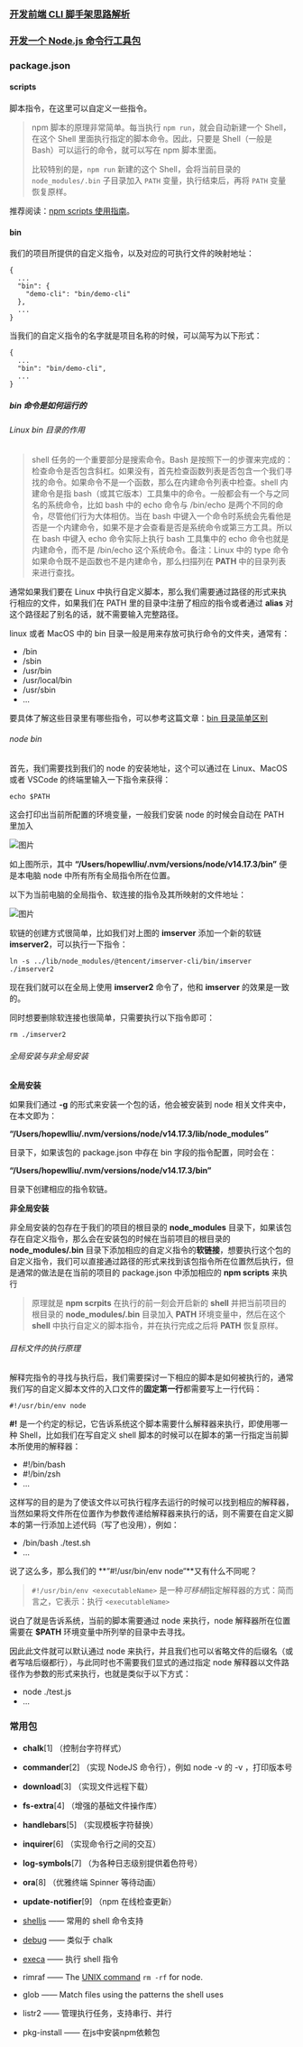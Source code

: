 ### [开发前端 CLI 脚手架思路解析](https://mp.weixin.qq.com/s/C40Izv2Q3Wlv6t81RxYrbA)

### [开发一个 Node.js 命令行工具包](https://mp.weixin.qq.com/s/xoYQeUhNSxXhAc3_l9xRJA)

### package.json

#### scripts

脚本指令，在这里可以自定义一些指令。

> npm 脚本的原理非常简单。每当执行 `npm run`，就会自动新建一个 Shell，在这个 Shell 里面执行指定的脚本命令。因此，只要是 Shell（一般是 Bash）可以运行的命令，就可以写在 npm 脚本里面。
>
> 比较特别的是，`npm run` 新建的这个 Shell，会将当前目录的 `node_modules/.bin` 子目录加入 `PATH` 变量，执行结束后，再将 `PATH` 变量恢复原样。

推荐阅读：[npm scripts 使用指南](https://mp.weixin.qq.com/s?__biz=MzI1ODE4NzE1Nw==&mid=2247491366&idx=1&sn=ef7d34e289489547b352c2f746331567&chksm=ea0d55dcdd7adcca9e18ea49344b2100a5e587ea33e2125331ab46988178a0fbbd929f68f632&scene=126&sessionid=1644802905&subscene=207&key=50bcf411b96c28e85a669789c791bb7cd0f32918b3f81e1c0f34467ce7ffd712e8d9e80829331e6bd4d673cf9bac20db33725bce1868643face2cdf1483cde49df0b02d66dd2b4c049909db8fa773c93397a7b12a2cda1654062195e5f0a2a99fbbde7c1c69752d56130bc86e2587fd9d73d337a2c29c66e902f30dcc6d61139&ascene=0&uin=NjMxODk4NDM4&devicetype=Windows+10+x64&version=6305002e&lang=zh_CN&exportkey=AVGJ%2FLAZkk65QW43dlELUXQ%3D&acctmode=0&pass_ticket=JYtyuRekQR0MaxlAUFYLmNSwhB1%2FoEnOcZU9zzyAuuNqLbnJGI7ve9v%2FlzglnroB&wx_header=0&fontgear=2)。

#### bin

我们的项目所提供的自定义指令，以及对应的可执行文件的映射地址：

```
{
  ...
  "bin": {
    "demo-cli": "bin/demo-cli"
  },
  ...
}
```

当我们的自定义指令的名字就是项目名称的时候，可以简写为以下形式：

```
{
  ...
  "bin": "bin/demo-cli",
  ...
}
```

##### bin 命令是如何运行的

###### Linux bin 目录的作用

> shell 任务的一个重要部分是搜索命令。Bash 是按照下一的步骤来完成的：检查命令是否包含斜杠。如果没有，首先检查函数列表是否包含一个我们寻找的命令。如果命令不是一个函数，那么在内建命令列表中检查。shell 内建命令是指 bash（或其它版本）工具集中的命令。一般都会有一个与之同名的系统命令，比如 bash 中的 echo 命令与 /bin/echo 是两个不同的命令，尽管他们行为大体相仿。当在 bash 中键入一个命令时系统会先看他是否是一个内建命令，如果不是才会查看是否是系统命令或第三方工具。所以在 bash 中键入 echo 命令实际上执行 bash 工具集中的 echo 命令也就是内建命令，而不是 /bin/echo 这个系统命令。备注：Linux 中的 type 命令如果命令既不是函数也不是内建命令，那么扫描列在 **PATH** 中的目录列表来进行查找。

通常如果我们要在 Linux 中执行自定义脚本，那么我们需要通过路径的形式来执行相应的文件，如果我们在 PATH 里的目录中注册了相应的指令或者通过 **alias** 对这个路径起了别名的话，就不需要输入完整路径。

linux 或者 MacOS 中的 bin 目录一般是用来存放可执行命令的文件夹，通常有：

- /bin
- /sbin
- /usr/bin
- /usr/local/bin
- /usr/sbin
- ...

要具体了解这些目录里有哪些指令，可以参考这篇文章：[bin 目录简单区别](https://mp.weixin.qq.com/s?__biz=MzI1ODE4NzE1Nw==&mid=2247491366&idx=1&sn=ef7d34e289489547b352c2f746331567&chksm=ea0d55dcdd7adcca9e18ea49344b2100a5e587ea33e2125331ab46988178a0fbbd929f68f632&scene=126&sessionid=1644802905&subscene=207&key=50bcf411b96c28e85a669789c791bb7cd0f32918b3f81e1c0f34467ce7ffd712e8d9e80829331e6bd4d673cf9bac20db33725bce1868643face2cdf1483cde49df0b02d66dd2b4c049909db8fa773c93397a7b12a2cda1654062195e5f0a2a99fbbde7c1c69752d56130bc86e2587fd9d73d337a2c29c66e902f30dcc6d61139&ascene=0&uin=NjMxODk4NDM4&devicetype=Windows+10+x64&version=6305002e&lang=zh_CN&exportkey=AVGJ%2FLAZkk65QW43dlELUXQ%3D&acctmode=0&pass_ticket=JYtyuRekQR0MaxlAUFYLmNSwhB1%2FoEnOcZU9zzyAuuNqLbnJGI7ve9v%2FlzglnroB&wx_header=0&fontgear=2)

###### node bin

首先，我们需要找到我们的 node 的安装地址，这个可以通过在 Linux、MacOS 或者 VSCode 的终端里输入一下指令来获得：

```
echo $PATH
```

这会打印出当前所配置的环境变量，一般我们安装 node 的时候会自动在 PATH 里加入

![图片](https://mmbiz.qpic.cn/mmbiz_png/xsw6Lt5pDCsPl2D0S1fibdD96rjMNzicpxy7v9JRjANOOPYaOMFehvIRVaOiaAC9r37qMegxJdT6tKVN7SIeiaAATw/640?wx_fmt=png&tp=webp&wxfrom=5&wx_lazy=1&wx_co=1)

如上图所示，其中 **“/Users/hopewlliu/.nvm/versions/node/v14.17.3/bin”** 便是本电脑 node 中所有所有全局指令所在位置。

以下为当前电脑的全局指令、软连接的指令及其所映射的文件地址：

![图片](https://mmbiz.qpic.cn/mmbiz_png/xsw6Lt5pDCsPl2D0S1fibdD96rjMNzicpxmzKQP8V3bjLZCrqkDsMLmhns2kpLh1ickw7iaiagjoDTRuTyjVpI0SSjw/640?wx_fmt=png&tp=webp&wxfrom=5&wx_lazy=1&wx_co=1)

软链的创建方式很简单，比如我们对上图的 **imserver** 添加一个新的软链 **imserver2**，可以执行一下指令：

```
ln -s ../lib/node_modules/@tencent/imserver-cli/bin/imserver ./imserver2
```

现在我们就可以在全局上使用 **imserver2** 命令了，他和 **imserver** 的效果是一致的。

同时想要删除软连接也很简单，只需要执行以下指令即可：

```
rm ./imserver2
```

###### 全局安装与非全局安装

**全局安装**

如果我们通过 **-g** 的形式来安装一个包的话，他会被安装到 node 相关文件夹中，在本文即为：

**“/Users/hopewlliu/.nvm/versions/node/v14.17.3/lib/node_modules”**

目录下，如果该包的 package.json 中存在 bin 字段的指令配置，同时会在：

**“/Users/hopewlliu/.nvm/versions/node/v14.17.3/bin”**

目录下创建相应的指令软链。

**非全局安装**

非全局安装的包存在于我们的项目的根目录的 **node_modules** 目录下，如果该包存在自定义指令，那么会在安装包的时候在当前项目的根目录的 **node_modules/.bin** 目录下添加相应的自定义指令的**软链接**，想要执行这个包的自定义指令，我们可以直接通过路径的形式来找到该包指令所在位置然后执行，但是通常的做法是在当前的项目的 package.json 中添加相应的 **npm scripts** 来执行

> 原理就是 **npm scrpits** 在执行的前一刻会开启新的 **shell** 并把当前项目的根目录的 **node_modules/.bin** 目录加入 **PATH** 环境变量中，然后在这个 **shell** 中执行自定义的脚本指令，并在执行完成之后将 **PATH** 恢复原样。

###### 目标文件的执行原理

解释完指令的寻找与执行后，我们需要探讨一下相应的脚本是如何被执行的，通常我们写的自定义脚本文件的入口文件的**固定第一行**都需要写上一行代码：

```
#!/usr/bin/env node
```

**#!** 是一个约定的标记，它告诉系统这个脚本需要什么解释器来执行，即使用哪一种 Shell，比如我们在写自定义 shell 脚本的时候可以在脚本的第一行指定当前脚本所使用的解释器：

- \#!/bin/bash
- \#!/bin/zsh
- ...

这样写的目的是为了使该文件以可执行程序去运行的时候可以找到相应的解释器，当然如果将文件所在位置作为参数传递给解释器来执行的话，则不需要在自定义脚本的第一行添加上述代码（写了也没用），例如：

- /bin/bash ./test.sh
- ...

说了这么多，那么我们的 **“#!/usr/bin/env node“**又有什么不同呢？

> `#!/usr/bin/env <executableName>` 是一种*可移植*指定解释器的方式：简而言之，它表示：执行 `<executableName>`

说白了就是告诉系统，当前的脚本需要通过 node 来执行，node 解释器所在位置需要在 **$PATH** 环境变量中所列举的目录中去寻找。

因此此文件就可以默认通过 node 来执行，并且我们也可以省略文件的后缀名（或者写啥后缀都行），与此同时也不需要我们显式的通过指定 node 解释器以文件路径作为参数的形式来执行，也就是类似于以下方式：

- node ./test.js
- ...

### 常用包

- **chalk**[1] （控制台字符样式）
- **commander**[2] （实现 NodeJS 命令行），例如  node -v 的 -v ，打印版本号
- **download**[3] （实现文件远程下载）
- **fs-extra**[4] （增强的基础文件操作库）
- **handlebars**[5] （实现模板字符替换）
- **inquirer**[6] （实现命令行之间的交互）
- **log-symbols**[7] （为各种日志级别提供着色符号）
- **ora**[8] （优雅终端 Spinner 等待动画）
- **update-notifier**[9] （npm 在线检查更新）
- [shelljs](https://mp.weixin.qq.com/s?__biz=MzI1ODE4NzE1Nw==&mid=2247491366&idx=1&sn=ef7d34e289489547b352c2f746331567&chksm=ea0d55dcdd7adcca9e18ea49344b2100a5e587ea33e2125331ab46988178a0fbbd929f68f632&scene=126&sessionid=1644802905&subscene=207&key=5a9f57e0eba95130a53f043737db176e838bdfcfd4ed49105835d698e0e7d25fca462bde4f5aaa0d20d47f3fee45300dca06b9ee305f677724c04c76660aad5c52c1d49db3201b7c5d5685b6ba835f0484bf5c7e6b1b51c814833f2c5c15fcc3df57ea69316613b289f7eadcd89c0f79dcec7f325db9a2496992eec28c83b35b&ascene=0&uin=NjMxODk4NDM4&devicetype=Windows+10+x64&version=6305002e&lang=zh_CN&exportkey=Aa9eeAknzdtDCbX0S8V4iwM%3D&acctmode=0&pass_ticket=IslSk3D5YT35GKZ3lq65ajw0NUo6bpt77F2h7MfCw%2BHYC3F6%2Fes%2FoElIUlO7%2FrGZ&wx_header=0&fontgear=2) —— 常用的 shell 命令支持
- [debug](https://mp.weixin.qq.com/s?__biz=MzI1ODE4NzE1Nw==&mid=2247491366&idx=1&sn=ef7d34e289489547b352c2f746331567&chksm=ea0d55dcdd7adcca9e18ea49344b2100a5e587ea33e2125331ab46988178a0fbbd929f68f632&scene=126&sessionid=1644802905&subscene=207&key=5a9f57e0eba95130a53f043737db176e838bdfcfd4ed49105835d698e0e7d25fca462bde4f5aaa0d20d47f3fee45300dca06b9ee305f677724c04c76660aad5c52c1d49db3201b7c5d5685b6ba835f0484bf5c7e6b1b51c814833f2c5c15fcc3df57ea69316613b289f7eadcd89c0f79dcec7f325db9a2496992eec28c83b35b&ascene=0&uin=NjMxODk4NDM4&devicetype=Windows+10+x64&version=6305002e&lang=zh_CN&exportkey=Aa9eeAknzdtDCbX0S8V4iwM%3D&acctmode=0&pass_ticket=IslSk3D5YT35GKZ3lq65ajw0NUo6bpt77F2h7MfCw%2BHYC3F6%2Fes%2FoElIUlO7%2FrGZ&wx_header=0&fontgear=2) —— 类似于 chalk
- [execa](https://mp.weixin.qq.com/s?__biz=MzI1ODE4NzE1Nw==&mid=2247491366&idx=1&sn=ef7d34e289489547b352c2f746331567&chksm=ea0d55dcdd7adcca9e18ea49344b2100a5e587ea33e2125331ab46988178a0fbbd929f68f632&scene=126&sessionid=1644802905&subscene=207&key=5a9f57e0eba95130a53f043737db176e838bdfcfd4ed49105835d698e0e7d25fca462bde4f5aaa0d20d47f3fee45300dca06b9ee305f677724c04c76660aad5c52c1d49db3201b7c5d5685b6ba835f0484bf5c7e6b1b51c814833f2c5c15fcc3df57ea69316613b289f7eadcd89c0f79dcec7f325db9a2496992eec28c83b35b&ascene=0&uin=NjMxODk4NDM4&devicetype=Windows+10+x64&version=6305002e&lang=zh_CN&exportkey=Aa9eeAknzdtDCbX0S8V4iwM%3D&acctmode=0&pass_ticket=IslSk3D5YT35GKZ3lq65ajw0NUo6bpt77F2h7MfCw%2BHYC3F6%2Fes%2FoElIUlO7%2FrGZ&wx_header=0&fontgear=2) —— 执行 shell 指令
- rimraf —— The [UNIX command](http://en.wikipedia.org/wiki/Rm_(Unix)) `rm -rf` for node.
- glob  —— Match files using the patterns the shell uses

- listr2 —— 管理执行任务，支持串行、并行
- pkg-install —— 在js中安装npm依赖包
